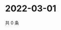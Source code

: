 # 2022-03-01

共 0 条

<!-- BEGIN WEIBO -->
<!-- 最后更新时间 Tue Mar 01 2022 11:27:31 GMT+0800 (China Standard Time) -->

<!-- END WEIBO -->

